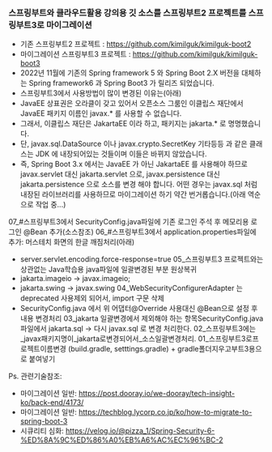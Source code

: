 ### 스프링부트와 클라우드활용 강의용 깃 소스를 스프링부트2 프로젝트를 스프링부트3로 마이그레이션
- 기존 스프링부트2 프로젝트 : https://github.com/kimilguk/kimilguk-boot2
- 마이그레이션 스프링부트3 프로젝트 : https://github.com/kimilguk/kimilguk-boot3
- 2022년 11월에 기존의 Spring framework 5 와 Spring Boot 2.X 버전을 대체하는 Spring framework6 과 Spring Boot3 가 릴리즈 되었습니다.
- 스프링부트3에서 사용방법이 많이 변경된 이유는(아래)
- JavaEE 상표권은 오라클이 갖고 있어서 오픈소스 그룸인 이클립스 재단에서 JavaEE 패키지 이름인 javax.* 를 사용할 수 없습니다.
- 그래서, 이클립스 재단은 JakartaEE 이라 하고, 패키지는 jakarta.* 로 명명했습니다.
- 단, javax.sql.DataSource 이나 javax.crypto.SecretKey 기타등등 과 같은 클래스는 JDK 에 내장되어있는 것들이며 이들은 바뀌지 않았습니다.
- 즉, Spring Boot 3.x 에서는 JavaEE 가 아닌 JakartaEE 를 사용해야 하므로 javax.servlet 대신 jakarta.servlet 으로,  javax.persistence 대신 jakarta.persistence 으로 소스를 변경 해야 합니다. 어떤 경우는 javax.sql 처럼 내장된 라이브러리를 사용하므로 마이그레이션 하기 약간 번거롭습니다.(아래 역순으로 작업 중...)

07_#스프링부트3에서 SecurityConfig.java파일에 기존 로그인 주석 후 메모리용 로그인 @Bean 추가(소스참조)
06_#스프링부트3에서 application.properties파일에 추가: 머스테치 화면의 한글 깨짐처리(아래)
 - server.servlet.encoding.force-response=true
05_스프링부트3 프로젝트와는 상관없는 Java학습용 java파일에 일괄변경된 부분 원상복귀
 - jakarta.imageio -> javax.imageio;
 - jakarta.swing -> javax.swing
04_WebSecurityConfigurerAdapter 는 deprecated 사용제외 되어서, import 구문 삭제
 - SecurityConfig.java 에서 위 어댑터@Override 사용대신 @Bean으로 설정 후 내용 변경처리
03_jakarta 일괄변경에서 제외해야 하는 항목SecurityConfig.java파일에서 jakarta.sql -> 다시 javax.sql 로 변경 처리한다.
02_스프링부트3에는_javax패키지명이_jakarta로변경되어서_소스일괄변경처리.
01_스프링부트3로프로젝트이름변경 (build.gradle, setttings.gradle) + gradle폴더지우고부트3용으로 붙여넣기

Ps. 관련기술참조: 
 - 마이그레이션 일반: https://post.dooray.io/we-dooray/tech-insight-ko/back-end/4173/
 - 마이그레이션 일반: https://techblog.lycorp.co.jp/ko/how-to-migrate-to-spring-boot-3
 - 시큐리티 심화: https://velog.io/@pizza_1/Spring-Security-6-%ED%8A%9C%ED%86%A0%EB%A6%AC%EC%96%BC-2